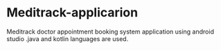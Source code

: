 # Meditrack-applicarion
Meditrack doctor appointment booking system application using android studio .java and kotlin languages are used.

